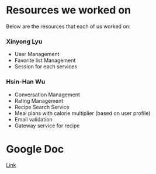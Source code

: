 # Resources we worked on

Below are the resources that each of us worked on:
### Xinyong Lyu 
- User Management
- Favorite list Management
- Session for each services

### Hsin-Han Wu 
- Conversation Management
- Rating Management
- Recipe Search Service
- Meal plans with calorie multiplier (based on user profile)
- Email validation
- Gateway service for recipe

# Google Doc 
[Link](https://docs.google.com/document/d/1_m-xtyL0uS8lvvWbWhwtu1kkPtPhyZGsOADbYZgGb50/edit?usp=sharing)

